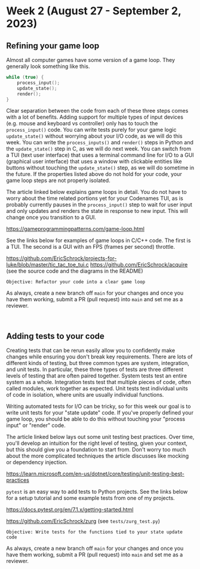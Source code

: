 # Week 2 (August 27 - September 2, 2023)

## Refining your game loop

Almost all computer games have some version of a game loop. They generally look something like this.

```c
while (true) {
    process_input();
    update_state();
    render();
}
```

Clear separation between the code from each of these three steps comes with a lot of benefits. Adding support for multiple types of input devices (e.g. mouse and keyboard vs controller) only has to touch the `process_input()` code. You can write tests purely for your game logic `update_state()` without worrying about your I/O code, as we will do this week. You can write the `process_inputs()` and `render()` steps in Python and the `update_state()` step in C, as we will do next week. You can switch from a TUI (text user interface) that uses a terminal command line for I/O to a GUI (graphical user interface) that uses a window with clickable entities like buttons without touching the `update_state()` step, as we will do sometime in the future. If the properties listed above do not hold for your code, your game loop steps are not properly isolated.

The article linked below explains game loops in detail. You do not have to worry about the time related portions yet for your Codenames TUI, as is probably currently pauses in the `process_input()` step to wait for user input and only updates and renders the state in response to new input. This will change once you transition to a GUI.

https://gameprogrammingpatterns.com/game-loop.html

See the links below for examples of game loops in C/C++ code. The first is a TUI. The second is a GUI with an FPS (frames per second) throttle.

https://github.com/EricSchrock/projects-for-luke/blob/master/tic_tac_toe_tui.c
https://github.com/EricSchrock/acquire (see the source code and the diagrams in the README)

    Objective: Refactor your code into a clear game loop

As always, create a new branch off `main` for your changes and once you have them working, submit a PR (pull request) into `main` and set me as a reviewer.


&nbsp;
## Adding tests to your code

Creating tests that can be rerun easily allow you to confidently make changes while ensuring you don't break key requirements. There are lots of different kinds of testing, but three common types are system, integration, and unit tests. In particular, these three types of tests are three different levels of testing that are often paired together. System tests test an entire system as a whole. Integration tests test that multiple pieces of code, often called modules, work together as expected. Unit tests test individual units of code in isolation, where units are usually individual functions.

Writing automated tests for I/O can be tricky, so for this week our goal is to write unit tests for your "state update" code. If you've properly defined your game loop, you should be able to do this without touching your "process input" or "render" code.

The article linked below lays out some unit testing best practices. Over time, you'll develop an intuition for the right level of testing, given your context, but this should give you a foundation to start from. Don't worry too much about the more complicated techniques the article discusses like mocking or dependency injection.

https://learn.microsoft.com/en-us/dotnet/core/testing/unit-testing-best-practices

`pytest` is an easy way to add tests to Python projects. See the links below for a setup tutorial and some example tests from one of my projects.

https://docs.pytest.org/en/7.1.x/getting-started.html

https://github.com/EricSchrock/zurg (see `tests/zurg_test.py`)

    Objective: Write tests for the functions tied to your state update code

As always, create a new branch off `main` for your changes and once you have them working, submit a PR (pull request) into `main` and set me as a reviewer.
